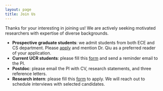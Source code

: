 ```yaml
---
layout: page
title: Join Us
---
```


Thanks for your interesting in joining us! We are actively seeking motivated researchers with expertise of diverse backgrounds.

* **Prospective graduate students**: we admit students from both ECE and CS department. 
Please [apply](https://graduate.ucr.edu/apply) and mention Dr. Qiu as a preferred reader of your application.
* **Current UCR students**: please fill this [form]() and send a reminder email to the PI. 
* **Postdoc**: please email the PI with CV, research statements, and three reference letters.
* **Research intern**: please fill this [form]() to apply. We will reach out to schedule interviews with selected candidates.